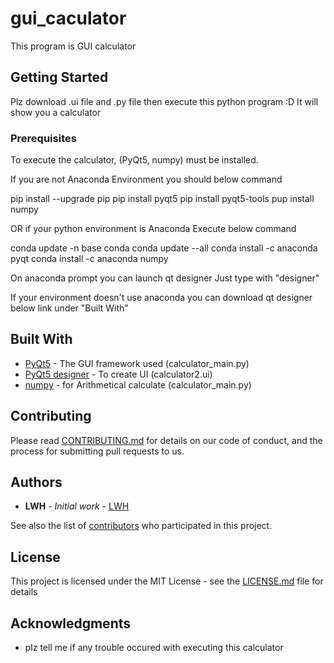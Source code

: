 # gui_caculator

This program is GUI calculator

## Getting Started
Plz download .ui file and .py file
then execute this python program :D
It will show you a calculator

### Prerequisites

To execute the calculator, (PyQt5, numpy) must be installed.


If you are not Anaconda Environment you should below command

pip install --upgrade pip
pip install pyqt5
pip install pyqt5-tools
pup install numpy

OR if your python environment is Anaconda Execute below command

conda update -n base conda
conda update --all
conda install -c anaconda pyqt
conda install -c anaconda numpy

On anaconda prompt you can launch qt designer 
Just type with "designer"

If your environment doesn't use anaconda you can download qt designer below link under "Built With"

## Built With

* [PyQt5](https://www.riverbankcomputing.com/software/pyqt/) - The GUI framework used (calculator_main.py)
* [PyQt5 designer](https://build-system.fman.io/qt-designer-download) - To create UI (calculator2.ui)
* [numpy](https://numpy.org/) - for Arithmetical calculate (calculator_main.py)

## Contributing

Please read [CONTRIBUTING.md](https://github.com/S3xyG4y/gui_calculator/blob/main/CONTRIBUTING.md) for details on our code of conduct, and the process for submitting pull requests to us.

## Authors

* **LWH** - *Initial work* - [LWH](https://github.com/S3xyG4y)

See also the list of [contributors](https://github.com/your/project/contributors) who participated in this project.

## License

This project is licensed under the MIT License - see the [LICENSE.md](LICENSE.md) file for details

## Acknowledgments

* plz tell me if any trouble occured with executing this calculator

